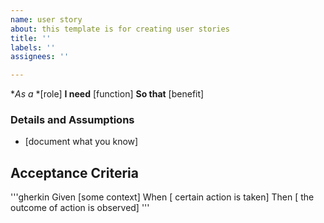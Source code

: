 ```yaml
---
name: user story
about: this template is for creating user stories
title: ''
labels: ''
assignees: ''

---
```


**As a*  *[role]
**I need** [function]
**So that** [benefit]

### Details and Assumptions
*  [document what you know]

## Acceptance Criteria

'''gherkin
Given [some context]
When [ certain action is taken]
Then [ the outcome of action is observed]
'''
